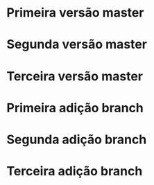 # Primeira versão master

# Segunda versão master

# Terceira versão master 

# Primeira adição branch

# Segunda adição branch

# Terceira adição branch

